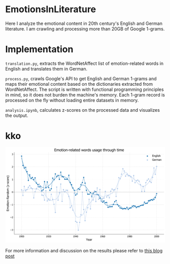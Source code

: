 # EmotionsInLiterature

Here I analyze the emotional content in 20th century's English and German literature. I am crawling and processing more than 20GB of Google 1-grams. 

# Implementation
`translation.py`, extracts the WordNetAffect list of emotion-related words in English and translates them in German.

`process.py`, crawls Google's API to get English and German 1-grams and maps their emotional content based on the dictionaries extracted from WordNetAffect. The script is written with functional programming principles in mind, so it does not burden the machine's memory. Each 1-gram record is processed on the fly without loading entire datasets in memory.

`analysis.ipynb`, calculates z-scores on the processed data and visualizes the output.

# kko

![](output/tot_emotions.png)

For more information and discussion on the results please refer to [this blog post](http://sokratispapadopoulos.com/journal/literature-emotions.html)

